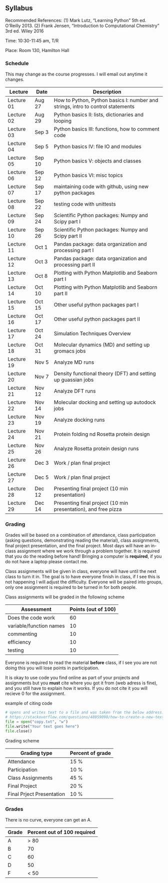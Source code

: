 ## Syllabus

Recommended References: (1) Mark Lutz, “Learning Python” 5th ed. O’Reilly 2013. (2) Frank Jensen, “Introduction to Computational Chemistry” 3rd ed. Wiley 2016 

Time: 10:30-11:45 am, T/R

Place: Room 130, Hamilton Hall

### Schedule 
This may change as the course progresses. I will email out anytime it changes.

| Lecture  | Date | Description |
-----------|------|--------------
| Lecture 01 | Aug 27 | How to Python, Python basics I: number and strings, intro to control statements |
| Lecture 02 | Aug 29 | Python basics II: lists, dictionaries and looping |
| Lecture 03 | Sep 3 | Python basics III: functions, how to comment code |
| Lecture 04 | Sep 5 | Python basics IV: file IO and modules |
| Lecture 05 | Sep 10 | Python basics V: objects and classes |
| Lecture 06 | Sep 12 | Python basics VI: misc topics |
| Lecture 07 | Sep 17 | maintaining code with github, using new python packages |
| Lecture 08 | Sep 22 | testing code with unittests |
| Lecture 09 | Sep 24 | Scientific Python packages: Numpy and Scipy part I |
| Lecture 10 | Sep 26 | Scientific Python packages: Numpy and Scipy part II |
| Lecture 11 | Oct 1 | Pandas package: data organization and processing part I |
| Lecture 12 | Oct 3 | Pandas package: data organization and processing part II |
| Lecture 13 | Oct 8 | Plotting with Python Matplotlib and Seaborn part I|
| Lecture 14 | Oct 10  | Plotting with Python Matplotlib and Seaborn part II |
| Lecture 15 | Oct 15  | Other useful python packages part I |
| Lecture 16 | Oct 17  | Other useful python packages part II |
| Lecture 17 | Oct 24  | Simulation Techniques Overview |
| Lecture 18 | Oct 31  | Molecular dynamics (MD) and setting up gromacs jobs|
| Lecture 19 | Nov 5  | Analyze MD runs |
| Lecture 20 | Nov 7  | Density functional theory (DFT) and setting up guassian jobs |
| Lecture 21 | Nov 12  | Analyze DFT runs |
| Lecture 22 | Nov 14  | Molecular docking and setting up autodock jobs |
| Lecture 23 | Nov 19  | Analyze docking runs |
| Lecture 24 | Nov 21  | Protein folding nd Rosetta protein design | 
| Lecture 25 | Nov 26  | Analyze Rosetta protein design runs | 
| Lecture 26 | Dec 3   | Work / plan final project |
| Lecture 27 | Dec 5   | Work / plan final project |
| Lecture 28 | Dec 12  | Presenting final project (10 min presentation)|
| Lecture 29 | Dec 14  | Presenting final project (10 min presentation), and free pizza |


### Grading 

Grades will be based on a combination of attendance, class participation (asking questions, demonstrating reading the material), class assignments, final project presentation, and the final project. Most days will have an in-class assignment where we work through a problem together. It is required that you do the reading before hand! Bringing a computer is **required**, if you do not have a laptop please contact me. 

Class assignments will be given in class, everyone will have until the next class to turn it in. The goal is to have everyone finish in class, if I see this is not happening I will adjust the difficulty. Everyone will be paired into groups, only one assignment is required to be turned in for both people. 

Class assignments will be graded in the following scheme 

| Assessment | Points (out of 100) |
--------|------------------------------
| Does the code work | 60 |
| variable/function names | 10 |
| commenting | 10 |
| efficiency | 10 |
| testing | 10 | 


Everyone is required to read the material **before** class, if I see you are not doing this you will lose points in participation. 

It is okay to use code you find online as part of your projects and assignments but you **must** cite where you got it from (web adress is fine), and you still have to explain how it works. If you do not cite it you will recieve 0 for the assignment. 

example of citing code 

```python
# opens and writes text to a file and was taken from the below address:
# https://stackoverflow.com/questions/48959098/how-to-create-a-new-text-file-using-python/48964410
file = open("copy.txt", "w") 
file.write("Your text goes here") 
file.close() 
```
Grading scheme
	
| Grading type | Percent of grade |
---------------|------------------|
|Attendance	|15 %|
|Participation | 10 % |
|Class Assignments 	|45 %|
|Final Project |	20 %|
|Final Prject Presentation	| 10 %|

### Grades
There is no curve, everyone can get an A.

| Grade | Percent out of 100 required |
--------|------------------------------
| A | > 80 |
| B | 70 |
| C | 60 |
| D | 50 |
| F | < 50 |


